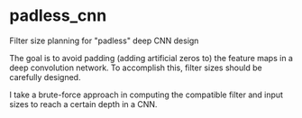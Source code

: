 # padless_cnn
Filter size planning for "padless" deep CNN design

The goal is to avoid padding (adding artificial zeros to) the feature maps in a deep convolution network. To accomplish this, filter sizes should be carefully designed.

I take a brute-force approach in computing the compatible filter and input sizes to reach a certain depth in a CNN. 
